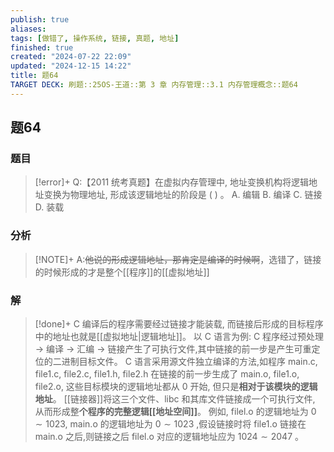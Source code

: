 ```yaml
---
publish: true
aliases: 
tags: [做错了, 操作系统, 链接, 真题, 地址]
finished: true
created: "2024-07-22 22:09"
updated: "2024-12-15 14:22"
title: 题64
TARGET DECK: 刷题::25OS-王道::第 3 章 内存管理::3.1 内存管理概念::题64
---
```

## 题64
### 题目
> [!error]+
> Q:【2011 统考真题】在虚拟内存管理中, 地址变换机构将逻辑地址变换为物理地址, 形成该逻辑地址的阶段是 ( ) 。
> A. 编辑 
> B. 编译 
> C. 链接 
> D. 装载
### 分析
> [!NOTE]+
> A:~~他说的形成逻辑地址，那肯定是编译的时候啊~~，选错了，链接的时候形成的才是整个[[程序]]的[[虚拟地址]]
### 解
> [!done]+
> C
> 编译后的程序需要经过链接才能装载, 而链接后形成的目标程序中的地址也就是[[虚拟地址|逻辑地址]]。 
> 以 $\mathrm{C}$ 语言为例: $\mathrm{C}$ 程序经过预处理 $\rightarrow$ 编译 $\rightarrow$ 汇编 $\rightarrow$ 链接产生了可执行文件,其中链接的前一步是产生可重定位的二进制目标文件。
> $\mathrm{C}$ 语言采用源文件独立编译的方法,如程序 main.c, file1.c, file2.c, file1.h, file2.h 在链接的前一步生成了 main.o, file1.o, file2.o, 这些目标模块的逻辑地址都从 0 开始, 但只是**相对于该模块的逻辑地址**。
> [[链接器]]将这三个文件、libc 和其库文件链接成一个可执行文件, 从而形成整**个程序的完整逻辑[[地址空间]]**。
> 例如, filel.o 的逻辑地址为 $0 \sim {1023}$, main.o 的逻辑地址为 $0 \sim {1023}$ ,假设链接时将 file1.o 链接在 main.o 之后,则链接之后 filel.o 对应的逻辑地址应为 ${1024} \sim {2047}$ 。
